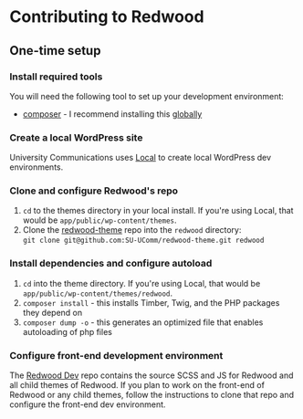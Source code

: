 # Contributing to Redwood

## One-time setup

### Install required tools
You will need the following tool to set up your development environment:
* [composer](https://getcomposer.org/doc/00-intro.md#installation-linux-unix-osx) -
  I recommend installing this [globally](https://getcomposer.org/doc/00-intro.md#globally)

### Create a local WordPress site
University Communications uses [Local](https://localwp.com/) to create local WordPress dev environments.

### Clone and configure Redwood's repo
1. `cd` to the themes directory in your local install. If you're using Local, that would be
     `app/public/wp-content/themes`.
1. Clone the [redwood-theme](https://github.com/SU-UComm/redwood-theme) repo into the `redwood` directory:  
   `git clone git@github.com:SU-UComm/redwood-theme.git redwood`

### Install dependencies and configure autoload
1. `cd` into the theme directory. If you're using Local, that would be
   `app/public/wp-content/themes/redwood`.
1. `composer install` - this installs Timber, Twig, and the PHP packages they depend on
1. `composer dump -o` - this generates an optimized file that enables autoloading of php files

### Configure front-end development environment
The [Redwood Dev](https://github.com/SU-UComm/redwood-dev) repo contains the source SCSS
and JS for Redwood and all child themes of Redwood. If you plan to work on the front-end
of Redwood or any child themes, follow the instructions to clone that repo and configure
the front-end dev environment.